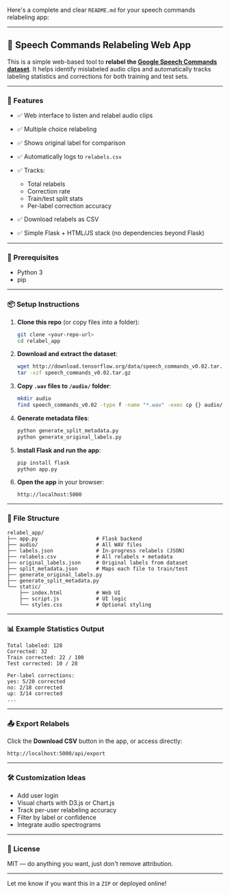 Here's a complete and clear `README.md` for your speech commands relabeling app:

---

## 📢 Speech Commands Relabeling Web App

This is a simple web-based tool to **relabel the [Google Speech Commands dataset](https://www.tensorflow.org/datasets/catalog/speech_commands)**. It helps identify mislabeled audio clips and automatically tracks labeling statistics and corrections for both training and test sets.

---

### 🚀 Features

* ✅ Web interface to listen and relabel audio clips
* ✅ Multiple choice relabeling
* ✅ Shows original label for comparison
* ✅ Automatically logs to `relabels.csv`
* ✅ Tracks:

  * Total relabels
  * Correction rate
  * Train/test split stats
  * Per-label correction accuracy
* ✅ Download relabels as CSV
* ✅ Simple Flask + HTML/JS stack (no dependencies beyond Flask)

---

### 🧰 Prerequisites

* Python 3
* pip

---

### 📦 Setup Instructions

1. **Clone this repo** (or copy files into a folder):

   ```bash
   git clone <your-repo-url>
   cd relabel_app
   ```

2. **Download and extract the dataset**:

   ```bash
   wget http://download.tensorflow.org/data/speech_commands_v0.02.tar.gz
   tar -xzf speech_commands_v0.02.tar.gz
   ```

3. **Copy `.wav` files to `/audio/` folder**:

   ```bash
   mkdir audio
   find speech_commands_v0.02 -type f -name "*.wav" -exec cp {} audio/ \;
   ```

4. **Generate metadata files**:

   ```bash
   python generate_split_metadata.py
   python generate_original_labels.py
   ```

5. **Install Flask and run the app**:

   ```bash
   pip install flask
   python app.py
   ```

6. **Open the app** in your browser:

   ```
   http://localhost:5000
   ```

---

### 📁 File Structure

```
relabel_app/
├── app.py                   # Flask backend
├── audio/                   # All WAV files
├── labels.json              # In-progress relabels (JSON)
├── relabels.csv             # All relabels + metadata
├── original_labels.json     # Original labels from dataset
├── split_metadata.json      # Maps each file to train/test
├── generate_original_labels.py
├── generate_split_metadata.py
└── static/
    ├── index.html           # Web UI
    ├── script.js            # UI logic
    └── styles.css           # Optional styling
```

---

### 📊 Example Statistics Output

```
Total labeled: 128
Corrected: 32
Train corrected: 22 / 100
Test corrected: 10 / 28

Per-label corrections:
yes: 5/20 corrected
no: 2/18 corrected
up: 3/14 corrected
...
```

---

### 📤 Export Relabels

Click the **Download CSV** button in the app, or access directly:

```
http://localhost:5000/api/export
```

---

### 🛠️ Customization Ideas

* Add user login
* Visual charts with D3.js or Chart.js
* Track per-user relabeling accuracy
* Filter by label or confidence
* Integrate audio spectrograms

---

### 📄 License

MIT — do anything you want, just don't remove attribution.

---

Let me know if you want this in a `ZIP` or deployed online!
